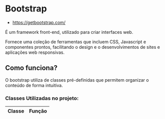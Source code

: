 # Bootstrap
- https://getbootstrap.com/

É um framework front-end, utilizado para criar interfaces web.

Fornece uma coleção de ferramentas que incluem CSS, Javascript e componentes prontos, facilitando o design e o desenvolvimentos de sites e aplicações web responsivas.

## Como funciona?
O bootstrap utiliza de classes pré-definidas que permitem organizar o conteúdo de forma intuitiva.

### Classes Utilizadas no projeto:

| Classe | Função |
|--------|--------|
